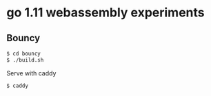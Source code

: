 # go 1.11 webassembly experiments

## Bouncy

```sh
$ cd bouncy
$ ./build.sh
```

Serve with caddy

```sh
$ caddy
```

